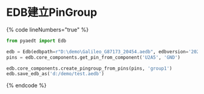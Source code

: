 # EDB建立PinGroup

{% code lineNumbers="true" %}
```python
from pyaedt import Edb

edb = Edb(edbpath=r"D:\demo\Galileo_G87173_20454.aedb", edbversion='2022.1')
pins = edb.core_components.get_pin_from_component('U2A5', 'GND')

edb.core_components.create_pingroup_from_pins(pins, 'group1')
edb.save_edb_as('d:/demo/test.aedb')
```
{% endcode %}
